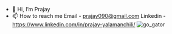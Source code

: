 - 👋 Hi, I’m Prajay 
- 📫 How to reach me Email - prajay090@gmail.com Linkedin - https://www.linkedin.com/in/prajay-yalamanchili/
![go_gator](https://github.com/poseidon-tech/poseidon-tech/assets/71868516/be3db3b4-2acc-45e8-8f45-c290090a25e3)

<!---
poseidon-tech/poseidon-tech is a ✨ special ✨ repository because its `README.md` (this file) appears on your GitHub profile.
You can click the Preview link to take a look at your changes.
--->
